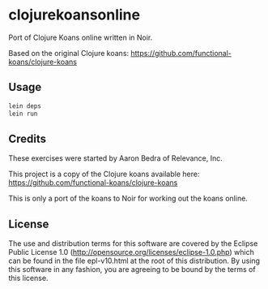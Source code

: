 # clojurekoansonline

Port of Clojure Koans online written in Noir.

Based on the original Clojure koans: https://github.com/functional-koans/clojure-koans

## Usage

```bash
lein deps
lein run
```

## Credits

These exercises were started by Aaron Bedra of Relevance, Inc.

This project is a copy of the Clojure koans available here: https://github.com/functional-koans/clojure-koans 

This is only a port of the koans to Noir for working out the koans online.

## License

The use and distribution terms for this software are covered by the Eclipse Public License 1.0 (http://opensource.org/licenses/eclipse-1.0.php) which can be found in the file epl-v10.html at the root of this distribution. By using this software in any fashion, you are agreeing to be bound by the terms of this license.
